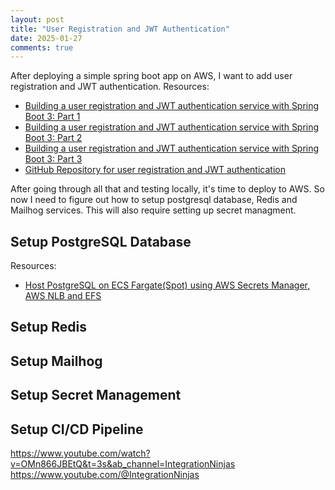 ```yaml
---
layout: post
title: "User Registration and JWT Authentication"
date: 2025-01-27
comments: true
---
```


After deploying a simple spring boot app on AWS, I want to add user registration and JWT authentication.
Resources:
- [Building a user registration and JWT authentication service with Spring Boot 3: Part 1](https://medium.com/@max.difranco/building-a-user-registration-and-jwt-authentication-service-with-spring-boot-3-66cf76233204)
- [Building a user registration and JWT authentication service with Spring Boot 3: Part 2](https://medium.com/@max.difranco/user-registration-and-jwt-authentication-with-spring-boot-3-part-2-email-verification-otp-9613e90437aa)
- [Building a user registration and JWT authentication service with Spring Boot 3: Part 3](https://medium.com/@max.difranco/user-registration-and-jwt-authentication-with-spring-boot-3-part-3-refresh-token-logout-ea0704f1b436)
- [GitHub Repository for user registration and JWT authentication](https://github.com/dfjmax/user-authentication-service-jwt/tree/main)


After going through all that and testing locally, it's time to deploy to AWS. So now I need to figure out how to setup postgresql database, Redis and Mailhog services. This will also require setting up secret managment.

## Setup PostgreSQL Database
Resources:
- [Host PostgreSQL on ECS Fargate(Spot) using AWS Secrets Manager, AWS NLB and EFS](https://medium.com/@harsugangwar/host-postgresql-on-ecs-fargate-spot-using-aws-secrets-manager-aws-nlb-and-efs-af51244f831a)

## Setup Redis

## Setup Mailhog

## Setup Secret Management

## Setup CI/CD Pipeline

https://www.youtube.com/watch?v=OMn866JBEtQ&t=3s&ab_channel=IntegrationNinjas
https://www.youtube.com/@IntegrationNinjas